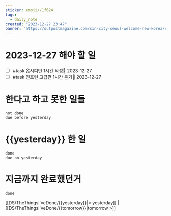 ```yaml
---
sticker: emoji//1f624
tags:
  - daily_note
created: "2023-12-27 23:47"
banner: "https://outpostmagazine.com/sin-city-seoul-welcome-new-korea/seoul-skyline-photo/"
---
```


# 2023-12-27 해야 할 일

- [ ] #task 옵시디언 1시간 작성📅 2023-12-27
- [ ] #task 인프런 고급편 1시간 듣기📅 2023-12-27

# 한다고 하고 못한 일들
```tasks
not done
due before yesterday
```
# {{yesterday}} 한 일
```tasks
done
due on yesterday
```
# 지금까지 완료했던거 
```tasks
done
```
[[DS/TheThingsi'veDone/{{yesterday}}|< yesterday]] | [[DS/TheThingsi'veDone/{{tomorrow}}|tomorrow >]]